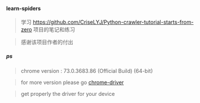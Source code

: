 #### learn-spiders

> 学习 https://github.com/CriseLYJ/Python-crawler-tutorial-starts-from-zero 项目的笔记和练习

> 感谢该项目作者的付出 

##### ps

> chrome version : 73.0.3683.86 (Official Build) (64-bit)

> for more version please go [chrome-driver](https://sites.google.com/a/chromium.org/chromedriver/home) 

> get properly the driver for your device
